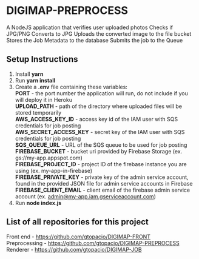 # DIGIMAP-PREPROCESS

A NodeJS application that verifies user uploaded photos
Checks if JPG/PNG
Converts to JPG
Uploads the converted image to the file bucket
Stores the Job Metadata to the database
Submits the job to the Queue

## Setup Instructions

1. Install **yarn**
2. Run **yarn install**
3. Create a **.env** file containing these variables:
<br> **PORT** - the port number the application will run, do not include if you will deploy it in Heroku
<br> **UPLOAD_PATH** - path of the directory where uploaded files will be stored temporarily
<br> **AWS_ACCESS_KEY_ID** - access key id of the IAM user with SQS credentials for job posting
<br> **AWS_SECRET_ACCESS_KEY** - secret key of the IAM user with SQS credentials for job posting
<br> **SQS_QUEUE_URL** - URL of the SQS queue to be used for job posting
<br> **FIREBASE_BUCKET** - bucket uri provided by Firebase Storage (ex. gs://my-app.appspot.com)
<br> **FIREBASE_PROJECT_ID** - project ID of the firebase instance you are using (ex. my-app-in-firebase)
<br> **FIREBASE_PRIVATE_KEY** - private key of the admin service account, found in the provided JSON file for admin service accounts in Firebase
<br> **FIREBASE_CLIENT_EMAIL** - client email of the firebase admin service account (ex. admin@my-app.iam.gserviceaccount.com)
4. Run **node index.js**

## List of all repositories for this project

Front end - https://github.com/gtopacio/DIGIMAP-FRONT<br>
Preprocessing - https://github.com/gtopacio/DIGIMAP-PREPROCESS<br>
Renderer - https://github.com/gtopacio/DIGIMAP-JOB<br>
